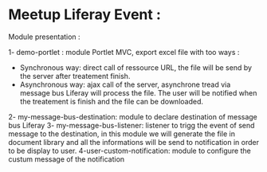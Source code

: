 # Meetup Liferay Event :
Module presentation : 

1- demo-portlet : module Portlet MVC, export excel file with too ways : 
  * Synchronous way: direct call of ressource URL, the file will be send by the server after treatement finish.
  * Asynchronous way: ajax call of the server, asynchrone tread via message bus Liferay will process the file. The user will be notified when the treatement is finish and the file can be downloaded. 

2- my-message-bus-destination: module to declare destination of message bus Liferay 
3- my-message-bus-listener: listener to trigg the event of send message to the destination, in this module we will generate the file in document library and all the informations will be send to notification in order to be display to user.
4-user-custom-notification: module to configure the custum message of the notification
